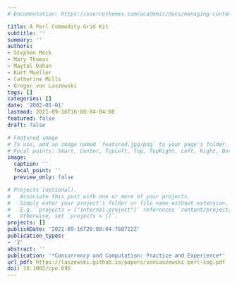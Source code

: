 ```yaml
---
# Documentation: https://sourcethemes.com/academic/docs/managing-content/

title: A Perl Commodity Grid Kit
subtitle: ''
summary: ''
authors:
- Stephen Mock
- Mary Thomas
- Maytal Dahan
- Kurt Mueller
- Catherine Mills
- Gregor von Laszewski
tags: []
categories: []
date: '2002-01-01'
lastmod: 2021-09-16T16:08:04-04:00
featured: false
draft: false

# Featured image
# To use, add an image named `featured.jpg/png` to your page's folder.
# Focal points: Smart, Center, TopLeft, Top, TopRight, Left, Right, BottomLeft, Bottom, BottomRight.
image:
  caption: ''
  focal_point: ''
  preview_only: false

# Projects (optional).
#   Associate this post with one or more of your projects.
#   Simply enter your project's folder or file name without extension.
#   E.g. `projects = ["internal-project"]` references `content/project/deep-learning/index.md`.
#   Otherwise, set `projects = []`.
projects: []
publishDate: '2021-09-16T20:08:04.760712Z'
publication_types:
- '2'
abstract: ''
publication: '*Concurrency and Computation: Practice and Experience*'
url_pdf: https://laszewski.github.io/papers/vonLaszewski-perl-cog.pdf
doi: 10.1002/cpe.695
---
```

